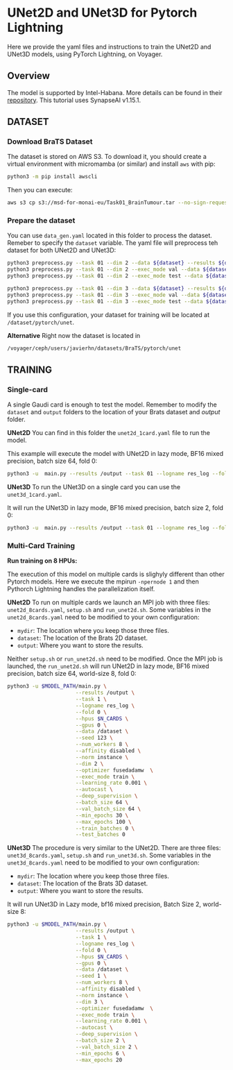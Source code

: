 # UNet2D and UNet3D for Pytorch Lightning
Here we provide the yaml files and instructions to train the UNet2D and UNet3D models, using PyTorch Lightning, on Voyager.


## Overview

The model is supported by Intel-Habana. More details can be found in their [repository](https://github.com/HabanaAI/Model-References/tree/1.13.0/PyTorch/computer_vision/segmentation/Unet). This tutorial uses SynapseAI v1.15.1.



## DATASET

### Download BraTS Dataset

The dataset is stored on AWS S3. To download it, you should create a virtual environment with micromamba (or similar) and install `aws` with pip:
```bash
python3 -m pip install awscli
```
Then you can execute:
```bash
aws s3 cp s3://msd-for-monai-eu/Task01_BrainTumour.tar --no-sign-request .
``` 

### Prepare the dataset

You can use `data_gen.yaml` located in this folder to process the dataset. Remeber to specify the `dataset` variable. The yaml file will preprocess teh dataset for both UNet2D and UNet3D:
```bash
python3 preprocess.py --task 01 --dim 2 --data ${dataset} --results ${dataset}/pytorch/unet/;
python3 preprocess.py --task 01 --dim 2 --exec_mode val --data ${dataset} --results ${dataset}/pytorch/unet/;
python3 preprocess.py --task 01 --dim 2 --exec_mode test --data ${dataset} --results ${dataset}/pytorch/unet/;

python3 preprocess.py --task 01 --dim 3 --data ${dataset} --results ${dataset}/pytorch/unet/;
python3 preprocess.py --task 01 --dim 3 --exec_mode val --data ${dataset} --results ${dataset}/pytorch/unet/;
python3 preprocess.py --task 01 --dim 3 --exec_mode test --data ${dataset} --results ${dataset}/pytorch/unet/
```
If you use this configuration, your dataset for training will be located at `/dataset/pytorch/unet`.



**Alternative**
Right now the dataset is located in
```bash
/voyager/ceph/users/javierhn/datasets/BraTS/pytorch/unet
```


## TRAINING

### Single-card
A single Gaudi card is enough to test the model. Remember to modify the `dataset` and `output` folders to the location of your Brats dataset and *output* folder.


**UNet2D**
You can find in this folder the `unet2d_1card.yaml` file to run the model.

This example will execute the model with UNet2D in lazy mode, BF16 mixed precision, batch size 64, fold 0:
```bash
python3 -u  main.py --results /output --task 01 --logname res_log --fold 0 --hpus 1 --gpus 0 --data /dataset --seed 1 --num_workers 8 --affinity disabled --norm instance --dim 2 --optimizer fusedadamw  --exec_mode train --learning_rate 0.001 --autocast --deep_supervision --batch_size 64 --val_batch_size 64
```
**UNet3D**
To run the UNet3D on a single card you can use the `unet3d_1card.yaml`.

It will run the UNet3D in lazy mode, BF16 mixed precision, batch size 2, fold 0:
```bash
python3 -u  main.py --results /output --task 01 --logname res_log --fold 0 --hpus 1 --gpus 0 --data /dataset --seed 1 --num_workers 8 --affinity disabled --norm instance --dim 3 --optimizer fusedadamw  --exec_mode train --learning_rate 0.001 --autocast --deep_supervision --batch_size 2 --val_batch_size 2
```


### Multi-Card Training

**Run training on 8 HPUs:**

The execution of this model on multiple cards is slighyly different than other Pytorch models. Here we execute the mpirun `-npernode 1` and then Pythorch Lightning handles the parallelization itself.

**UNet2D**
To run on multiple cards we launch an MPI job with three files: `unet2d_8cards.yaml`, `setup.sh` and `run_unet2d.sh`. Some variables in the `unet2d_8cards.yaml` need to be modified to your own configuration:
- `mydir`: The location where you keep those three files.
- `dataset`: The location of the Brats 2D dataset.
- `output`: Where you want to store the results.


Neither `setup.sh` or `run_unet2d.sh` need to be modified. Once the MPI job is launched, the `run_unet2d.sh` will run UNet2D in lazy mode, BF16 mixed precision, batch size 64, world-size 8, fold 0:
```bash
python3 -u $MODEL_PATH/main.py \
                      --results /output \
                      --task 1 \
                      --logname res_log \
                      --fold 0 \
                      --hpus $N_CARDS \
                      --gpus 0 \
                      --data /dataset \
                      --seed 123 \
                      --num_workers 8 \
                      --affinity disabled \
                      --norm instance \
                      --dim 2 \
                      --optimizer fusedadamw  \
                      --exec_mode train \
                      --learning_rate 0.001 \
                      --autocast \
                      --deep_supervision \
                      --batch_size 64 \
                      --val_batch_size 64 \
                      --min_epochs 30 \
                      --max_epochs 100 \
                      --train_batches 0 \
                      --test_batches 0
```

**UNet3D**
The procedure is very similar to the UNet2D.
There are three files: `unet3d_8cards.yaml`, `setup.sh` and `run_unet3d.sh`. Some variables in the `unet3d_8cards.yaml` need to be modified to your own configuration:
- `mydir`: The location where you keep those three files.
- `dataset`: The location of the Brats 3D dataset.
- `output`: Where you want to store the results.

It will run UNet3D in Lazy mode, bf16 mixed precision, Batch Size 2, world-size 8:
```bash
python3 -u $MODEL_PATH/main.py \
                      --results /output \
                      --task 1 \
                      --logname res_log \
                      --fold 0 \
                      --hpus $N_CARDS \
                      --gpus 0 \
                      --data /dataset \
                      --seed 1 \
                      --num_workers 8 \
                      --affinity disabled \
                      --norm instance \
                      --dim 3 \
                      --optimizer fusedadamw  \
                      --exec_mode train \
                      --learning_rate 0.001 \
                      --autocast \
                      --deep_supervision \
                      --batch_size 2 \
                      --val_batch_size 2 \
                      --min_epochs 6 \
                      --max_epochs 20 
```



